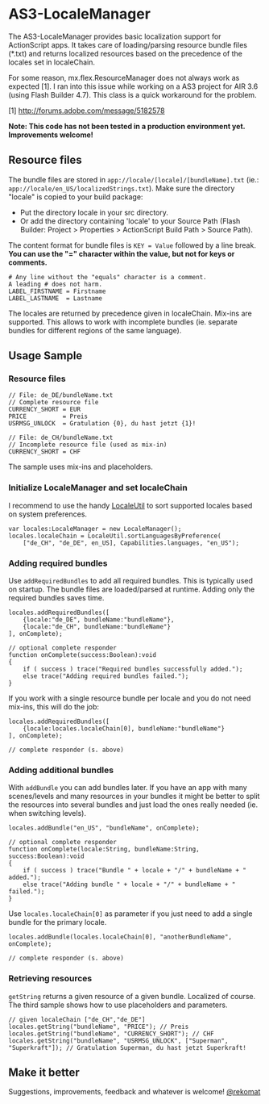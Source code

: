 # AS3-LocaleManager 

The AS3-LocaleManager provides basic localization support for ActionScript apps. It takes care of loading/parsing resource bundle files (*.txt) and returns localized resources based on the precedence of the locales set in localeChain.

For some reason, mx.flex.ResourceManager does not always work as expected [1]. I ran into this issue while working on a AS3 project for AIR 3.6 (using Flash Builder 4.7). This class is a quick workaround for the problem. 

[1] http://forums.adobe.com/message/5182578

__Note: This code has not been tested in a production environment yet. Improvements welcome!__

## Resource files

The bundle files are stored in `app://locale/[locale]/[bundleName].txt`  (ie.: `app://locale/en_US/localizedStrings.txt`). Make sure the directory "locale" is copied to your build package:

* Put the directory locale in your src directory.
* Or add the directory containing 'locale' to your Source Path (Flash Builder: Project > Properties > ActionScript Build Path > Source Path).

The content format for bundle files is `KEY = Value` followed by a line break. __You can use the "=" character within the value, but not for keys or comments.__

    # Any line without the "equals" character is a comment. 
    A leading # does not harm.
    LABEL_FIRSTNAME = Firstname
    LABEL_LASTNAME  = Lastname

The locales are returned by precedence given in localeChain. Mix-ins are supported. This allows to work with incomplete bundles (ie. separate bundles for different regions of the same language). 

## Usage Sample

### Resource files

    // File: de_DE/bundleName.txt
    // Complete resource file
    CURRENCY_SHORT = EUR
    PRICE          = Preis
    USRMSG_UNLOCK  = Gratulation {0}, du hast jetzt {1}!

    // File: de_CH/bundleName.txt
    // Incomplete resource file (used as mix-in)
    CURRENCY_SHORT = CHF
    
The sample uses mix-ins and placeholders.

### Initialize LocaleManager and set localeChain 
I recommend to use the handy [LocaleUtil](https://code.google.com/p/as3localelib/) to sort supported locales based on system preferences. 

```as3
var locales:LocaleManager = new LocaleManager();
locales.localeChain = LocaleUtil.sortLanguagesByPreference(
    ["de_CH", "de_DE", en_US], Capabilities.languages, "en_US");
```

### Adding required bundles

Use `addRequiredBundles` to add all required bundles. This is typically used on startup. The bundle files are loaded/parsed at runtime. Adding only the required bundles saves time.

```as3
locales.addRequiredBundles([
    {locale:"de_DE", bundleName:"bundleName"},
    {locale:"de_CH", bundleName:"bundleName"}
], onComplete);

// optional complete responder
function onComplete(success:Boolean):void
{
    if ( success ) trace("Required bundles successfully added.");
    else trace("Adding required bundles failed.");
}
```

If you work with a single resource bundle per locale and you do not need mix-ins, this will do the job: 
```as3
locales.addRequiredBundles([
    {locale:locales.localeChain[0], bundleName:"bundleName"}
], onComplete);

// complete responder (s. above)
```

### Adding additional bundles

With `addBundle` you can add bundles later. If you have an app with many scenes/levels and many resources in your bundles it might be better to split the resources into several bundles and just load the ones really needed (ie. when switching levels). 

```as3
locales.addBundle("en_US", "bundleName", onComplete);

// optional complete responder
function onComplete(locale:String, bundleName:String, success:Boolean):void
{
    if ( success ) trace("Bundle " + locale + "/" + bundleName + " added.");
    else trace("Adding bundle " + locale + "/" + bundleName + " failed.");
}
```
Use `locales.localeChain[0]` as parameter if you just need to add a single bundle for the primary locale.
```as3
locales.addBundle(locales.localeChain[0], "anotherBundleName", onComplete);

// complete responder (s. above)
```

### Retrieving resources 

`getString` returns a given resource of a given bundle. Localized of course. The third sample shows how to use placeholders and parameters. 

```as3
// given localeChain ["de_CH","de_DE"]
locales.getString("bundleName", "PRICE"); // Preis
locales.getString("bundleName", "CURRENCY_SHORT"); // CHF
locales.getString("bundleName", "USRMSG_UNLOCK", ["Superman", "Superkraft"]); // Gratulation Superman, du hast jetzt Superkraft!
```

## Make it better
Suggestions, improvements, feedback and whatever is welcome! 
[@rekomat](https://twitter.com/rekomat)
